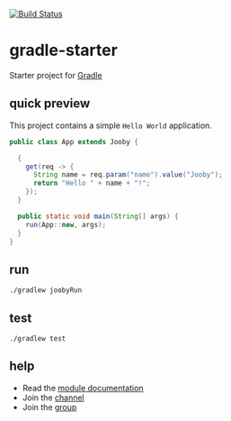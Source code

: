 [![Build Status](https://travis-ci.org/jooby-project/gradle-starter.svg?branch=master)](https://travis-ci.org/jooby-project/gradle-starter)
# gradle-starter

Starter project for [Gradle](https://gradle.org)

## quick preview

This project contains a simple `Hello World` application.

```java
public class App extends Jooby {

  {
    get(req -> {
      String name = req.param("name").value("Jooby");
      return "Hello " + name + "!";
    });
  }

  public static void main(String[] args) {
    run(App::new, args);
  }
}
```

## run

    ./gradlew joobyRun

## test
    ./gradlew test

## help

* Read the [module documentation](http://jooby.org/doc/devtools/#gradle)
* Join the [channel](https://gitter.im/jooby-project/jooby)
* Join the [group](https://groups.google.com/forum/#!forum/jooby-project)

